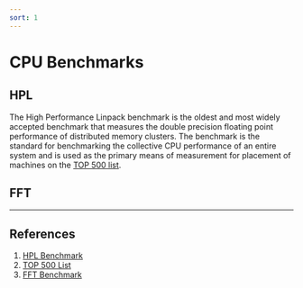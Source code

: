```yaml
---
sort: 1
---
```


# CPU Benchmarks

## HPL

The High Performance Linpack benchmark is the oldest and most widely accepted benchmark that measures the double precision floating point performance of distributed memory clusters. The benchmark is the standard for benchmarking the collective CPU performance of an entire system and is used as the primary means of measurement for placement of machines on the [TOP 500 list](https://www.top500.org/).

## FFT

---
## References

1. [HPL Benchmark](http://www.netlib.org/benchmark/hpl/)
2. [TOP 500 List](https://www.top500.org/)
3. [FFT Benchmark](http://www.ffte.jp/)
